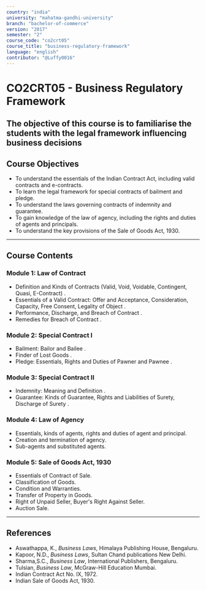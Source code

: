 ```yaml
---
country: "india"
university: "mahatma-gandhi-university"
branch: "bachelor-of-commerce"
version: "2017"
semester: "2"
course_code: "co2crt05"
course_title: "business-regulatory-framework"
language: "english"
contributor: "@Luffy0016"
---
```

# CO2CRT05 - Business Regulatory Framework

 The objective of this course is to familiarise the students with the legal framework influencing business decisions 
---
## Course Objectives

* To understand the essentials of the Indian Contract Act, including valid contracts and e-contracts.
* To learn the legal framework for special contracts of bailment and pledge.
* To understand the laws governing contracts of indemnity and guarantee.
* To gain knowledge of the law of agency, including the rights and duties of agents and principals.
* To understand the key provisions of the Sale of Goods Act, 1930.

---
## Course Contents
### Module 1: Law of Contract 
*  Definition and Kinds of Contracts (Valid, Void, Voidable, Contingent, Quasi, E-Contract) .
*  Essentials of a Valid Contract: Offer and Acceptance, Consideration, Capacity, Free Consent, Legality of Object .
*  Performance, Discharge, and Breach of Contract .
*  Remedies for Breach of Contract .

### Module 2: Special Contract I 
*  Bailment: Bailor and Bailee .
*  Finder of Lost Goods .
*  Pledge: Essentials, Rights and Duties of Pawner and Pawnee .

### Module 3: Special Contract II 
*  Indemnity: Meaning and Definition .
*  Guarantee: Kinds of Guarantee, Rights and Liabilities of Surety, Discharge of Surety .

### Module 4: Law of Agency 
* Essentials, kinds of agents, rights and duties of agent and principal.
* Creation and termination of agency.
* Sub-agents and substituted agents.

### Module 5: Sale of Goods Act, 1930
* Essentials of Contract of Sale.
* Classification of Goods.
* Condition and Warranties.
* Transfer of Property in Goods.
* Right of Unpaid Seller, Buyer's Right Against Seller.
* Auction Sale.

---
## References
* Aswathappa, K., *Business Laws*, Himalaya Publishing House, Bengaluru.
* Kapoor, N.D., *Business Laws*, Sultan Chand publications New Delhi.
* Sharma,S.C., *Business Law*, International Publishers, Bengaluru.
* Tulsian, *Business Law*, McGraw-Hill Education Mumbai.
* Indian Contract Act No. IX, 1972.
* Indian Sale of Goods Act, 1930.
